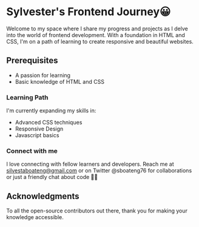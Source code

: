 
# Sylvester's Frontend Journey😀

Welcome to my space where I share my progress and projects as I delve into the world of frontend development. With a foundation in HTML and CSS, I'm on a path of learning to create responsive and beautiful websites.

## Prerequisites

- A passion for learning
- Basic knowledge of HTML and CSS

### Learning Path

I'm currently expanding my skills in:
- Advanced CSS techniques
- Responsive Design
- Javascript basics

### Connect with me

I love connecting with fellow learners and developers. Reach me at silvestaboateng@gmail.com or on Twitter @sboateng76 for collaborations or just a friendly chat about code 👨‍💻

## Acknowledgments

To all the open-source contributors out there, thank you for making your knowledge accessible.









